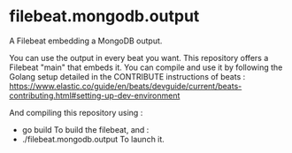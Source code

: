 # filebeat.mongodb.output
A Filebeat embedding a MongoDB output.

You can use the output in every beat you want. This repository offers a Filebeat "main" that embeds it.
You can compile and use it by following the Golang setup detailed in the CONTRIBUTE instructions of beats :
https://www.elastic.co/guide/en/beats/devguide/current/beats-contributing.html#setting-up-dev-environment

And compiling this repository using :
* go build
To build the filebeat, and :
* ./filebeat.mongodb.output
To launch it.
